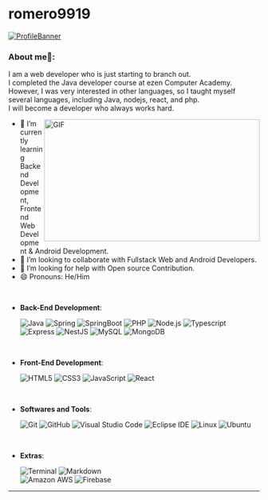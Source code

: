 # romero9919
[![ProfileBanner](https://musicart.co.kr/img/romebanners.jpg)](https://musicart.co.kr/)

### About me🧑:
I am a web developer who is just starting to branch out. <br />
I completed the Java developer course at ezen Computer Academy.<br />
However, I was very interested in other languages, so I taught myself several languages, including Java, nodejs, react, and php.<br />
I will become a developer who always works hard.

<img align="right" alt="GIF" src="https://musicart.co.kr/img/banner02.png" width="432" height="244" />

- 🌱 I’m currently learning Backend Development, Frontend Web Development & Android Development.
- 👯 I’m looking to collaborate with Fullstack Web and Android Developers.
- 🤔 I’m looking for help with Open source Contribution.
- 😄 Pronouns: He/Him
  
<br/>

<p align="center">

- **Back-End Development**:
    
    ![Java](https://img.shields.io/badge/Java%20-%232370ED.svg?style=for-the-badge&logoColor=white)
    ![Spring](https://img.shields.io/badge/Spring%20-%2116384C.svg?style=for-the-badge&logo=Spring&logoColor=white)
    ![SpringBoot](https://img.shields.io/badge/SpringBoot%20-%2116384C.svg?style=for-the-badge&logo=SpringBoot&logoColor=white)
    ![PHP](https://img.shields.io/badge/PHP%20-%2314354C.svg?style=for-the-badge&logo=PHP&logoColor=white)
    ![Node.js](https://img.shields.io/badge/Node.js-FDB515.svg?style=for-the-badge&logo=Node.js&logoColor=black)
    ![Typescript](https://img.shields.io/badge/Typescript-3178C6.svg?style=for-the-badge&logo=Typescript&logoColor=white)
    ![Express](https://img.shields.io/badge/Express-000000.svg?style=for-the-badge&logo=Express&logoColor=white)
    ![NestJS](https://img.shields.io/badge/NestJS-E0234E.svg?style=for-the-badge&logo=NestJS&logoColor=white)
    ![MySQL](https://img.shields.io/badge/MySQL-4479A1.svg?style=for-the-badge&logo=MySQL&logoColor=white)
    ![MongoDB](https://img.shields.io/badge/MongoDB-47A248.svg?style=for-the-badge&logo=MongoDB&logoColor=white)

<br>   
    
- **Front-End Development**:

    ![HTML5](https://img.shields.io/badge/HTML5%20-%23E34F26.svg?style=for-the-badge&logo=html5&logoColor=white)
    ![CSS3](https://img.shields.io/badge/CSS%20-%231572B6.svg?style=for-the-badge&logo=css3&logoColor=white)
    ![JavaScript](https://img.shields.io/badge/JavaScript%20-%23F7DF1E.svg?style=for-the-badge&logo=javascript&logoColor=black)
    ![React](https://img.shields.io/badge/React-61DAFB.svg?style=for-the-badge&logo=React&logoColor=black)

<br>

- **Softwares and Tools**:

    ![Git](https://img.shields.io/badge/git-%23F05033.svg?style=for-the-badge&logo=git&logoColor=white)
    ![GitHub](https://img.shields.io/badge/github-%23121011.svg?style=for-the-badge&logo=github&logoColor=white)
    ![Visual Studio Code](https://img.shields.io/badge/Visual%20Studio%20Code-0078d7.svg?style=for-the-badge&logo=visual-studio-code&logoColor=white)
    ![Eclipse IDE](https://img.shields.io/badge/Eclipse-525C86?style=for-the-badge&logo=EclipseIDE&logoColor=white) 
    ![Linux](https://img.shields.io/badge/Linux-FCC624?style=for-the-badge&logo=linux&logoColor=black) 
    ![Ubuntu](https://img.shields.io/badge/Ubuntu-E95420?style=for-the-badge&logo=Ubuntu&logoColor=white)

<br>

- **Extras**:

    ![Terminal](https://img.shields.io/badge/Terminal-%23054020?style=for-the-badge&logo=gnu-bash&logoColor=white)
    ![Markdown](https://img.shields.io/badge/markdown-%23000000.svg?style=for-the-badge&logo=markdown&logoColor=white)   
    ![Amazon AWS](https://img.shields.io/badge/AWS-FF9900?style=for-the-badge&logo=AmazonAWS&logoColor=white)
    ![Firebase](https://img.shields.io/badge/Firebase-FFCA28?style=for-the-badge&logo=Firebase&logoColor=black)


</p>

---
